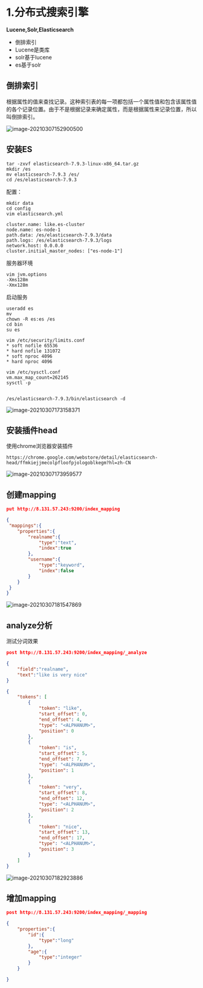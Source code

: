 # 1.分布式搜索引擎

**Lucene,Solr,Elasticsearch**

- 倒排索引
- Lucene是类库
- solr基于lucene
- es基于solr



## 倒排索引

根据属性的值来查找记录。这种索引表的每一项都包括一个属性值和包含该属性值的各个记录位置。由于不是根据记录来确定属性，而是根据属性来记录位置，所以叫倒排索引。 

![image-20210307152900500](https://gitee.com/likeloveC/picture_bed/raw/master/img/8.26/20210307152900.png)

 



## 安装ES

~~~
tar -zxvf elasticsearch-7.9.3-linux-x86_64.tar.gz
mkdir /es
mv elasticsearch-7.9.3 /es/
cd /es/elasticsearch-7.9.3
~~~

配置：

~~~
mkdir data
cd config
vim elasticsearch.yml

cluster.name: like.es-cluster
node.name: es-node-1 
path.data: /es/elasticsearch-7.9.3/data
path.logs: /es/elasticsearch-7.9.3/logs
network.host: 0.0.0.0
cluster.initial_master_nodes: ["es-node-1"]
~~~

服务器环境

~~~
vim jvm.options
-Xms128m
-Xmx128m
~~~

启动服务

~~~
useradd es
mv 
chown -R es:es /es
cd bin
su es

vim /etc/security/limits.conf
* soft nofile 65536
* hard nofile 131072
* soft nproc 4096
* hard nproc 4096

vim /etc/sysctl.conf
vm.max_map_count=262145
sysctl -p


/es/elasticsearch-7.9.3/bin/elasticsearch -d
~~~

![image-20210307173158371](https://gitee.com/likeloveC/picture_bed/raw/master/img/8.26/20210307173158.png)



## 安装插件head

使用chrome浏览器安装插件

~~~
https://chrome.google.com/webstore/detail/elasticsearch-head/ffmkiejjmecolpfloofpjologoblkegm?hl=zh-CN
~~~

![image-20210307173959577](https://gitee.com/likeloveC/picture_bed/raw/master/img/8.26/20210307173959.png)





## 创建mapping

~~~json
put http://8.131.57.243:9200/index_mapping

{
 "mappings":{
 	"properties":{
 		"realname":{
 			"type":"text",
 			"index":true
 		},
 		"username":{
 			"type":"keyword",
 			"index":false
 		}
 	}
 }
}
~~~

![image-20210307181547869](https://gitee.com/likeloveC/picture_bed/raw/master/img/8.26/20210307181548.png)

## analyze分析

测试分词效果

~~~json
post http://8.131.57.243:9200/index_mapping/_analyze

{
	"field":"realname",
	"text":"like is very nice"
}

{
    "tokens": [
        {
            "token": "like",
            "start_offset": 0,
            "end_offset": 4,
            "type": "<ALPHANUM>",
            "position": 0
        },
        {
            "token": "is",
            "start_offset": 5,
            "end_offset": 7,
            "type": "<ALPHANUM>",
            "position": 1
        },
        {
            "token": "very",
            "start_offset": 8,
            "end_offset": 12,
            "type": "<ALPHANUM>",
            "position": 2
        },
        {
            "token": "nice",
            "start_offset": 13,
            "end_offset": 17,
            "type": "<ALPHANUM>",
            "position": 3
        }
    ]
}
~~~

![image-20210307182923886](https://gitee.com/likeloveC/picture_bed/raw/master/img/8.26/20210307182924.png)



## 增加mapping

~~~json
post http://8.131.57.243:9200/index_mapping/_mapping

{
 	"properties":{
 		"id":{
 			"type":"long"
 		},
 		"age":{
 			"type":"integer"
 		}
 	}

}
~~~

